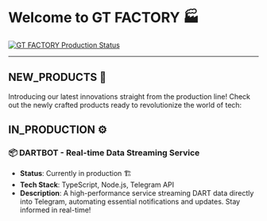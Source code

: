 # Welcome to GT FACTORY 🏭

[![GT FACTORY Production Status](https://github-readme-activity-graph.vercel.app/graph?username=ashutosh00710&custom_title=Production%20Line%20Status&hide_border=true&theme=high-contrast)](https://github.com/ashutosh00710/github-readme-activity-graph)

---

## NEW_PRODUCTS 🚀
Introducing our latest innovations straight from the production line! Check out the newly crafted products ready to revolutionize the world of tech:


## IN_PRODUCTION ⚙️
### 📦 **DARTBOT** - Real-time Data Streaming Service
- **Status**: Currently in production 🏗️
- **Tech Stack**: TypeScript, Node.js, Telegram API
- **Description**: A high-performance service streaming DART data directly into Telegram, automating essential notifications and updates. Stay informed in real-time!


